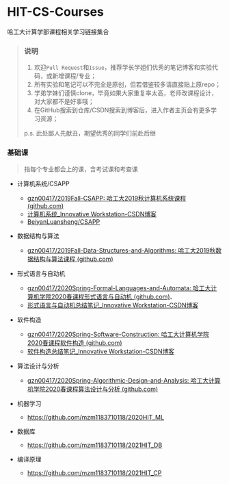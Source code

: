 # HIT-CS-Courses

哈工大计算学部课程相关学习链接集合

> ### 说明
> 1. 欢迎`Pull Request`和`Issue`，推荐学长学姐们优秀的笔记博客和实验代码，或新增课程/专业；
> 2. 所有实验和笔记可以不完全是原创，但若借鉴较多请直接贴上原repo；
> 3. 学弟学妹们谨慎clone，毕竟如果大家重复率太高，老师改课程设计，对大家都不是好事哦；
> 4. 在GitHub搜索到仓库/CSDN搜索到博客后，进入作者主页会有更多学习资源；
>
> p.s. 此处鄙人先献丑，期望优秀的同学们前赴后继

### 基础课

> 指每个专业都会上的课，含考试课和考查课

- 计算机系统/CSAPP
	- [gzn00417/2019Fall-CSAPP: 哈工大2019秋计算机系统课程 (github.com)](https://github.com/gzn00417/2019Fall-CSAPP)
	- [计算机系统_Innovative Workstation-CSDN博客](https://blog.csdn.net/gzn00417/category_9707655.html)
	- [BeiyanLuansheng/CSAPP](https://github.com/BeiyanLuansheng/CSAPP)
- 数据结构与算法
	- [gzn00417/2019Fall-Data-Structures-and-Algorithms: 哈工大2019秋数据结构与算法课程 (github.com)](https://github.com/gzn00417/2019Fall-Data-Structures-and-Algorithms)
- 形式语言与自动机
	- [gzn00417/2020Spring-Formal-Languages-and-Automata: 哈工大计算机学院2020春课程形式语言与自动机 (github.com)](https://github.com/gzn00417/2020Spring-Formal-Languages-and-Automata)、
	- [形式语言与自动机总结笔记_Innovative Workstation-CSDN博客](https://blog.csdn.net/gzn00417/article/details/106885612)
- 软件构造
	- [gzn00417/2020Spring-Software-Construction: 哈工大计算机学院2020春课程软件构造 (github.com)](https://github.com/gzn00417/2020Spring-Software-Construction)
	- [软件构造总结笔记_Innovative Workstation-CSDN博客](https://blog.csdn.net/gzn00417/article/details/107017572)
- 算法设计与分析
	- [gzn00417/2020Spring-Algorithmic-Design-and-Analysis: 哈工大计算机学院2020春课程算法设计与分析 (github.com)](https://github.com/gzn00417/2020Spring-Algorithmic-Design-and-Analysis)

- 机器学习
  - https://github.com/mzm1183710118/2020HIT_ML
- 数据库
  - https://github.com/mzm1183710118/2021HIT_DB
- 编译原理
  - https://github.com/mzm1183710118/2021HIT_CP
